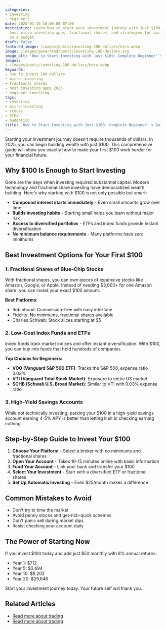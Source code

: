 ```yaml
---
categories:
- investing
- beginners
date: 2025-01-15 10:00:00-07:00
description: Learn how to start your investment journey with just $100. Discover the
  best micro-investing apps, fractional shares, and strategies for building wealth
  on a budget.
draft: false
featured_image: /images/posts/investing-100-dollars/hero.webp
image: /images/generated/posts/investing-100-dollars.svg
image_alt: 'How to Start Investing with Just $100: Complete Beginner''s Guide 2025'
images:
- /images/posts/investing-100-dollars/hero.webp
keywords:
- how to invest 100 dollars
- micro investing
- fractional shares
- best investing apps 2025
- beginner investing
tags:
- investing
- micro-investing
- stocks
- ETFs
- budgeting
title: 'How to Start Investing with Just $100: Complete Beginner''s Guide 2025'
---
```


Starting your investment journey doesn't require thousands of dollars. In 2025, you can begin building wealth with just $100. This comprehensive guide will show you exactly how to make your first $100 work harder for your financial future.

## Why $100 Is Enough to Start Investing

Gone are the days when investing required substantial capital. Modern technology and fractional share investing have democratized wealth building. Here's why starting with $100 is not only possible but smart:

- **Compound interest starts immediately** - Even small amounts grow over time
- **Builds investing habits** - Starting small helps you learn without major risk
- **Access to diversified portfolios** - ETFs and index funds provide instant diversification
- **No minimum balance requirements** - Many platforms have zero minimums

## Best Investment Options for Your First $100

### 1. Fractional Shares of Blue-Chip Stocks

With fractional shares, you can own pieces of expensive stocks like Amazon, Google, or Apple. Instead of needing $3,000+ for one Amazon share, you can invest your exact $100 amount.

**Best Platforms:**
- Robinhood: Commission-free with easy interface
- Fidelity: No minimums, fractional shares available
- Charles Schwab: Stock slices starting at $5

### 2. Low-Cost Index Funds and ETFs

Index funds track market indices and offer instant diversification. With $100, you can buy into funds that hold hundreds of companies.

**Top Choices for Beginners:**
- **VOO (Vanguard S&P 500 ETF)**: Tracks the S&P 500, expense ratio 0.03%
- **VTI (Vanguard Total Stock Market)**: Exposure to entire US market
- **SCHB (Schwab U.S. Broad Market)**: Similar to VTI with 0.03% expense ratio

### 3. High-Yield Savings Accounts

While not technically investing, parking your $100 in a high-yield savings account earning 4-5% APY is better than letting it sit in checking earning nothing.

## Step-by-Step Guide to Invest Your $100

1. **Choose Your Platform** - Select a broker with no minimums and fractional shares
2. **Open Your Account** - Takes 10-15 minutes online with basic information
3. **Fund Your Account** - Link your bank and transfer your $100
4. **Select Your Investment** - Start with a diversified ETF or fractional shares
5. **Set Up Automatic Investing** - Even $25/month makes a difference

## Common Mistakes to Avoid

- Don't try to time the market
- Avoid penny stocks and get-rich-quick schemes
- Don't panic sell during market dips
- Resist checking your account daily

## The Power of Starting Now

If you invest $100 today and add just $50 monthly with 8% annual returns:
- Year 1: $712
- Year 5: $3,694
- Year 10: $9,202
- Year 20: $29,646

Start your investment journey today. Your future self will thank you.


## Related Articles

- [Read more about trading](/posts/altcoin-season-playbook-2025/)
- [Read more about trading](/posts/bitcoin-etf-approval-2025/)